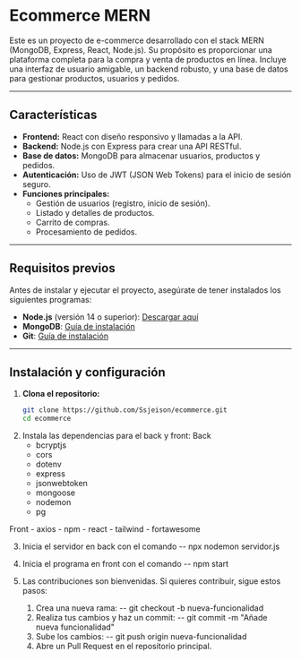 # Ecommerce MERN

Este es un proyecto de e-commerce desarrollado con el stack MERN (MongoDB, Express, React, Node.js). Su propósito es proporcionar una plataforma completa para la compra y venta de productos en línea. Incluye una interfaz de usuario amigable, un backend robusto, y una base de datos para gestionar productos, usuarios y pedidos.

---

## Características

- **Frontend:** React con diseño responsivo y llamadas a la API.
- **Backend:** Node.js con Express para crear una API RESTful.
- **Base de datos:** MongoDB para almacenar usuarios, productos y pedidos.
- **Autenticación:** Uso de JWT (JSON Web Tokens) para el inicio de sesión seguro.
- **Funciones principales:**
  - Gestión de usuarios (registro, inicio de sesión).
  - Listado y detalles de productos.
  - Carrito de compras.
  - Procesamiento de pedidos.

---

## Requisitos previos

Antes de instalar y ejecutar el proyecto, asegúrate de tener instalados los siguientes programas:

- **Node.js** (versión 14 o superior): [Descargar aquí](https://nodejs.org/)
- **MongoDB**: [Guía de instalación](https://www.mongodb.com/docs/manual/installation/)
- **Git**: [Guía de instalación](https://git-scm.com/book/en/v2/Getting-Started-Installing-Git)

---

## Instalación y configuración

1. **Clona el repositorio:**
   ```bash
   git clone https://github.com/Ssjeison/ecommerce.git
   cd ecommerce

2. Instala las dependencias para el back y front:
Back
    - bcryptjs
    - cors
    - dotenv
    - express
    - jsonwebtoken
    - mongoose
    - nodemon
    - pg
  
Front
    - axios
    - npm
    - react
    - tailwind
    - fortawesome
    
3. Inicia el servidor en back con el comando
   -- npx nodemon servidor.js

4. Inicia el programa en front con el comando
   -- npm start

5. Las contribuciones son bienvenidas. Si quieres contribuir, sigue estos pasos:
    
    1. Crea una nueva rama:
        -- git checkout -b nueva-funcionalidad
    2. Realiza tus cambios y haz un commit:
        -- git commit -m "Añade nueva funcionalidad"
    3. Sube los cambios:
        -- git push origin nueva-funcionalidad
    4. Abre un Pull Request en el repositorio principal.

